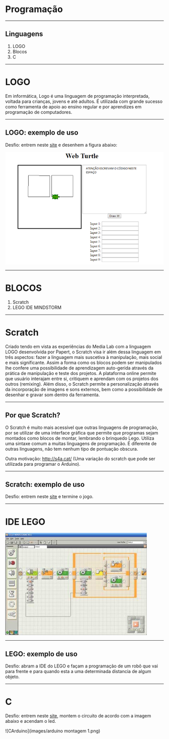 # Programação

---

## Linguagens 

1. LOGO
1. Blocos
1. C

---

# LOGO

Em informática, Logo é uma linguagem de programação interpretada, voltada para crianças, jovens e até adultos. É utilizada com grande sucesso como ferramenta de apoio ao ensino regular e por aprendizes em programação de computadores.

---

## LOGO: exemplo de uso

Desfio: entrem neste [site](http://sonic.net/~nbs/webturtle/webturtle.cgi) e desenhem a figura abaixo:

![Turtle](images/turtle2.png)

---

# BLOCOS

1. Scratch
1. LEGO IDE MINDSTORM

---

# Scratch

Criado tendo em vista as experiências do Media Lab com a linguagem LOGO desenvolvida por Papert, o Scratch visa ir além dessa linguagem em três aspectos: fazer a linguagem mais suscetiva à manipulação, mais social e mais significante. Assim a forma como os blocos podem ser manipulados lhe confere uma possibilidade de aprendizagem auto-gerida através da prática de manipulação e teste dos projetos. A plataforma online permite que usuário interajam entre si, critiquem e aprendam com os projetos dos outros (remixing). Além disso, o Scratch permite a personalização através da incorporação de imagens e sons externos, bem como a possibilidade de desenhar e gravar som dentro da ferramenta.

---

## Por que Scratch?

O Scratch é muito mais acessível que outras linguagens de programação, por se utilizar de uma interface gráfica que permite que programas sejam montados como blocos de montar, lembrando o brinquedo Lego. Utiliza uma sintaxe comum a muitas linguagens de programação. É diferente de outras linguagens, não tem nenhum tipo de pontuação obscura.

Outra motivação: http://s4a.cat/ (Uma variação do scratch que pode ser utilizada para programar o Arduino).

---

## Scratch: exemplo de uso

Desfio: entrem neste [site](https://scratch.mit.edu/projects/162145552/) e termine o jogo.

---

# IDE LEGO

![LEGO IDE](images/LegoMindstormsNXT.jpg)

---

## LEGO: exemplo de uso

Desfio: abram a IDE do LEGO e façam a programação de um robô que vai para frente e para quando esta a uma determinada distancia de algum objeto.

---

# C

Desfio: entrem neste [site](https://scratch.mit.edu/projects/162145552/), montem o circuito de acordo com a imagem abaixo e acendam o led.

![CArduino](images/arduino montagem 1.png)
